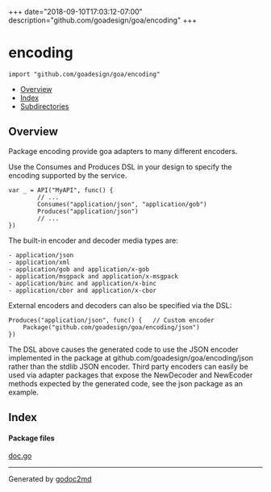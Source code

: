 +++
date="2018-09-10T17:03:12-07:00"
description="github.com/goadesign/goa/encoding"
+++


# encoding
`import "github.com/goadesign/goa/encoding"`

* [Overview](#pkg-overview)
* [Index](#pkg-index)
* [Subdirectories](#pkg-subdirectories)

## <a name="pkg-overview">Overview</a>
Package encoding provide goa adapters to many different encoders.

Use the Consumes and Produces DSL in your design to specify the encoding supported by the service.


	var _ = API("MyAPI", func() {
	        // ...
	        Consumes("application/json", "application/gob")
	        Produces("application/json")
	        // ...
	})

The built-in encoder and decoder media types are:


	- application/json
	- application/xml
	- application/gob and application/x-gob
	- application/msgpack and application/x-msgpack
	- application/binc and application/x-binc
	- application/cbor and application/x-cbor

External encoders and decoders can also be specified via the DSL:


	Produces("application/json", func() {   // Custom encoder
		Package("github.com/goadesign/goa/encoding/json")
	})

The DSL above causes the generated code to use the JSON encoder implemented in the package at
github.com/goadesign/goa/encoding/json rather than the stdlib JSON encoder. Third party encoders
can easily be used via adapter packages that expose the NewDecoder and NewEcoder methods expected
by the generated code, see the json package as an example.




## <a name="pkg-index">Index</a>


#### <a name="pkg-files">Package files</a>
[doc.go](/src/github.com/goadesign/goa/encoding/doc.go) 










- - -
Generated by [godoc2md](https://godoc.org/github.com/davecheney/godoc2md)
